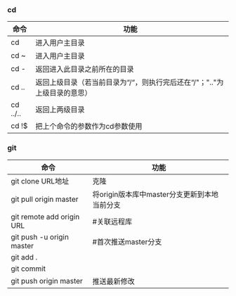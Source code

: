 ### cd

|命令|功能|
|-|-|
|cd|进入用户主目录|
|cd ~|进入用户主目录|
|cd -|返回进入此目录之前所在的目录|
|cd ..|返回上级目录（若当前目录为“/“，则执行完后还在“/"；".."为上级目录的意思）|
|cd ../..|返回上两级目录|
|cd !$|把上个命令的参数作为cd参数使用|

### git
|命令|功能|
|-|-|
|git clone URL地址|克隆|
|git pull origin master|将origin版本库中master分支更新到本地当前分支|
|git remote add origin URL|#关联远程库|
|git push -u origin master|#首次推送master分支|
|git add .||
|git commit||
|git push origin master|推送最新修改|
